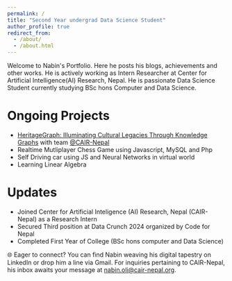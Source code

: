 ```yaml
---
permalink: /
title: "Second Year undergrad Data Science Student"
author_profile: true
redirect_from: 
  - /about/
  - /about.html
---
```


Welcome to Nabin's Portfolio. Here he posts his blogs, achievements and other works. He is actively working as Intern Researcher at Center for Artificial Intelligence(AI) Research, Nepal. He is passionate Data Science Student currently studying BSc hons Computer and Data Science.

Ongoing Projects
======
* [HeritageGraph: Illuminating Cultural Legacies Through Knowledge Graphs](https://cair-nepal.org/research/projects/heritagegraph-illuminating-cultural-legacies-throu) with team [@CAIR-Nepal](https://cair-nepal.org/)
* Realtime Mutliplayer Chess Game using Javascript, MySQL and Php
* Self Driving car using JS and Neural Networks in virtual world
* Learning Linear Algebra

Updates
======
* Joined Center for Artificial Inteligence (AI) Research, Nepal (CAIR-Nepal) as a Research Intern
* Secured Third position at Data Crunch 2024 organized by Code for Nepal 
* Completed First Year of College (BSc hons computer and Data Science)


🌐 Eager to connect? You can find Nabin weaving his digital tapestry on LinkedIn or drop him a line via Gmail. For inquiries pertaining to CAIR-Nepal, his inbox awaits your message at nabin.oli@cair-nepal.org. 